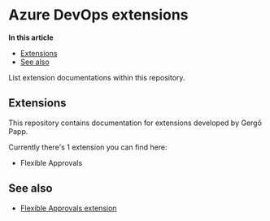 # Azure DevOps extensions

**In this article**
- [Extensions](#extensions)
- [See also](#see-also)

List extension documentations within this repository.

## Extensions

This repository contains documentation for extensions developed by Gergő Papp.

Currently there's 1 extension you can find here:
- Flexible Approvals

## See also
- [Flexible Approvals extension](/flexible-approvals/README.md)
